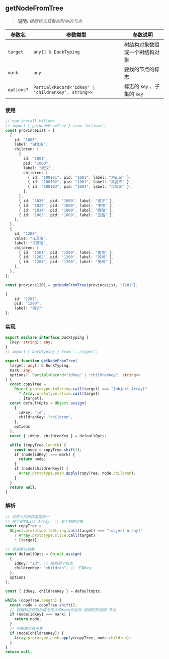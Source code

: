 <!--
 * @Author: Chengbotao
 * @Date: 2022-06-18 12:56:47
-->

## getNodeFromTree

> **说明:** _根据标志获取树形中的节点_

| 参数名     | 参数类型                                            | 参数说明                       |
| ---------- | --------------------------------------------------- | ------------------------------ |
| `target`   | `any[] & DuckTyping`                                | 树结构对象数组或一个树结构对象 |
| `mark`     | `any`                                               | 要找的节点的标志               |
| `options?` | `Partial<Record<'idKey' \| 'childrenKey', string>>` | 标志的 `key` 、子集的 `key`    |

### 使用

```ts
// npm install billows
// import { getNodeFromTree } from 'billows';
const provinceList = [
  {
    id: "1000",
    label: "湖北省",
    children: [
      {
        id: "1001",
        pid: "1000",
        label: "武汉",
        children: [
          { id: "100101", pid: "1001", label: "洪山区" },
          { id: "100102", pid: "1001", label: "武昌区" },
          { id: "100103", pid: "1001", label: "汉阳区" },
        ],
      },
      { id: "1020", pid: "1000", label: "咸宁" },
      { id: "1022", pid: "1000", label: "孝感" },
      { id: "1034", pid: "1000", label: "襄阳" },
      { id: "1003", pid: "1000", label: "宜昌" },
    ],
  },
  {
    id: "1200",
    value: "江苏省",
    label: "江苏省",
    children: [
      { id: "1201", pid: "1200", label: "南京" },
      { id: "1202", pid: "1200", label: "苏州" },
      { id: "1204", pid: "1200", label: "扬州" },
    ],
  },
];

const province1201 = getNodeFromTree(provinceList, "1201");

{
    id: "1201",
    pid: "1200",
    label: "南京"
};
```

### 实现

```ts
export declare interface DuckTyping {
  [key: string]: any;
}
// import { DuckTyping } from '../types';

export function getNodeFromTree(
  target: any[] & DuckTyping,
  mark: any,
  options?: Partial<Record<"idKey" | "childrenKey", string>>
) {
  const copyTree =
    Object.prototype.toString.call(target) === "[object Array]"
      ? Array.prototype.slice.call(target)
      : [target];
  const defaultOpts = Object.assign(
    {
      idKey: "id",
      childrenKey: "children",
    },
    options
  );
  const { idKey, childrenKey } = defaultOpts;

  while (copyTree.length) {
    const node = copyTree.shift();
    if (node[idKey] === mark) {
      return node;
    }
    if (node[childrenKey]) {
      Array.prototype.push.apply(copyTree, node.children);
    }
  }
  return null;
}
```

### 解析

```ts
// 对传入的树做类型统一
// 多个树的List Array  || 单个树的对象
const copyTree =
  Object.prototype.toString.call(target) === "[object Array]"
    ? Array.prototype.slice.call(target)
    : [target];

// 合并默认参数
const defaultOpts = Object.assign(
  {
    idKey: "id", // 根据那个标志
    childrenKey: "children", // 子集key
  },
  options
);

const { idKey, childrenKey } = defaultOpts;

while (copyTree.length) {
  const node = copyTree.shift();
  // 根据标志获取的值与传入的mark作比较 如相同则返回 节点
  if (node[idKey] === mark) {
    return node;
  }
  // 判断是否有子集
  if (node[childrenKey]) {
    Array.prototype.push.apply(copyTree, node.children);
  }
}
return null;
```
